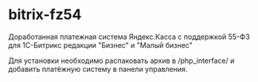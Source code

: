# bitrix-fz54
Доработанная платежная система Яндекс.Касса с поддержкой 55-ФЗ для 1С-Битрикс редакции "Бизнес" и "Малый бизнес"

Для установки необходимо распаковать архив в /php_interface/ и добавить платёжную систему в панели управления.
